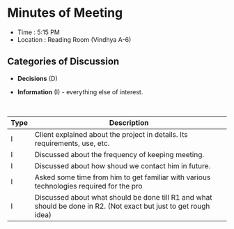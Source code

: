 # Minutes of Meeting 

- Time : 5:15 PM
- Location : Reading Room (Vindhya A-6)

## Categories of Discussion
* **Decisions** (D)

* **Information** (I) - everything else of interest.

  ​

| Type | Description                              |
| ---- | ---------------------------------------- |
| I    | Client explained about the project in details. Its requirements, use, etc. |
| I    | Discussed about the frequency of keeping meeting. |
| I    | Discussed about how shoud we contact him in future. |
| I    | Asked some time from him to get familiar with various technologies required for the pro |
| I    | Discussed about what should be done till R1 and what should be done in R2. (Not exact but just to get rough idea) |

